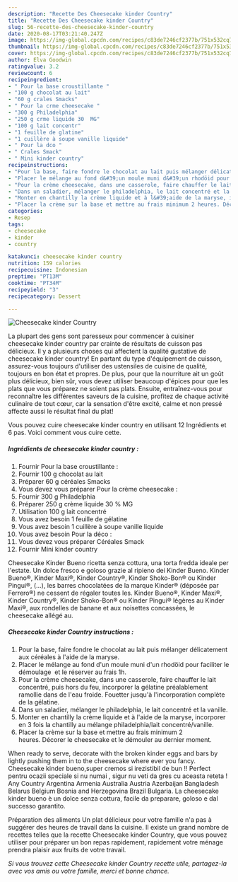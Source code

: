 ```yaml
---
description: "Recette Des Cheesecake kinder Country"
title: "Recette Des Cheesecake kinder Country"
slug: 56-recette-des-cheesecake-kinder-country
date: 2020-08-17T03:21:40.247Z
image: https://img-global.cpcdn.com/recipes/c83de7246cf2377b/751x532cq70/cheesecake-kinder-country-photo-principale-de-la-recette.jpg
thumbnail: https://img-global.cpcdn.com/recipes/c83de7246cf2377b/751x532cq70/cheesecake-kinder-country-photo-principale-de-la-recette.jpg
cover: https://img-global.cpcdn.com/recipes/c83de7246cf2377b/751x532cq70/cheesecake-kinder-country-photo-principale-de-la-recette.jpg
author: Elva Goodwin
ratingvalue: 3.2
reviewcount: 6
recipeingredient:
- " Pour la base croustillante "
- "100 g chocolat au lait"
- "60 g crales Smacks"
- " Pour la crme cheesecake "
- "300 g Philadelphia"
- "250 g crme liquide 30  MG"
- "100 g lait concentr"
- "1 feuille de glatine"
- "1 cuillère à soupe vanille liquide"
- " Pour la dco "
- " Crales Smack"
- " Mini kinder country"
recipeinstructions:
- "Pour la base, faire fondre le chocolat au lait puis mélanger délicatement aux céréales à l&#39;aide de la maryse."
- "Placer le mélange au fond d&#39;un moule muni d&#39;un rhodöid pour faciliter le démoulage  et le réserver au frais 1h."
- "Pour la crème cheesecake, dans une casserole, faire chauffer le lait concentré, puis hors du feu, incorporer la gélatine préalablement ramollie dans de l&#39;eau froide. Fouetter jusqu&#39;à l&#39;incorporation complète de la gélatine."
- "Dans un saladier, mélanger le philadelphia, le lait concentré et la vanille."
- "Monter en chantilly la crème liquide et à l&#39;aide de la maryse, incorporer en 3 fois la chantilly au mélange philadelphia/lait concentré/vanille."
- "Placer la crème sur la base et mettre au frais minimum 2 heures. Décorer le cheesecake et le démouler au dernier moment."
categories:
- Resep
tags:
- cheesecake
- kinder
- country

katakunci: cheesecake kinder country 
nutrition: 159 calories
recipecuisine: Indonesian
preptime: "PT13M"
cooktime: "PT34M"
recipeyield: "3"
recipecategory: Dessert

---
```



![Cheesecake kinder Country](https://img-global.cpcdn.com/recipes/c83de7246cf2377b/751x532cq70/cheesecake-kinder-country-photo-principale-de-la-recette.jpg)

La plupart des gens sont paresseux pour commencer à cuisiner cheesecake kinder country par crainte de résultats de cuisson pas délicieux. Il y a plusieurs choses qui affectent la qualité gustative de cheesecake kinder country! En partant du type d'équipement de cuisson, assurez-vous toujours d'utiliser des ustensiles de cuisine de qualité, toujours en bon état et propres. De plus, pour que la nourriture ait un goût plus délicieux, bien sûr, vous devez utiliser beaucoup d'épices pour que les plats que vous préparez ne soient pas plats. Ensuite, entraînez-vous pour reconnaître les différentes saveurs de la cuisine, profitez de chaque activité culinaire de tout cœur, car la sensation d'être excité, calme et non pressé affecte aussi le résultat final du plat!

<!--inarticleads1-->

Vous pouvez cuire cheesecake kinder country en utilisant 12 Ingrédients et 6 pas. Voici comment vous cuire cette.

##### Ingrédients de cheesecake kinder country :

1. Fournir  Pour la base croustillante :
1. Fournir 100 g chocolat au lait
1. Préparer 60 g céréales Smacks
1. Vous devez vous préparer  Pour la crème cheesecake :
1. Fournir 300 g Philadelphia
1. Préparer 250 g crème liquide 30 % MG
1. Utilisation 100 g lait concentré
1. Vous avez besoin 1 feuille de gélatine
1. Vous avez besoin 1 cuillère à soupe vanille liquide
1. Vous avez besoin  Pour la déco :
1. Vous devez vous préparer  Céréales Smack
1. Fournir  Mini kinder country


Cheesecake Kinder Bueno ricetta senza cottura, una torta fredda ideale per l&#39;estate. Un dolce fresco e goloso grazie al ripieno dei Kinder Bueno. Kinder Bueno®, Kinder Maxi®, Kinder Country®, Kinder Shoko-Bon® ou Kinder Pingui®, (…), les barres chocolatées de la marque Kinder® (déposée par Ferrero®) ne cessent de régaler toutes les. Kinder Bueno®, Kinder Maxi®, Kinder Country®, Kinder Shoko-Bon® ou Kinder Pingui® légères au Kinder Maxi®, aux rondelles de banane et aux noisettes concassées, le cheesecake allégé au. 

<!--inarticleads2-->

##### Cheesecake kinder Country instructions :

1. Pour la base, faire fondre le chocolat au lait puis mélanger délicatement aux céréales à l&#39;aide de la maryse.
1. Placer le mélange au fond d&#39;un moule muni d&#39;un rhodöid pour faciliter le démoulage  et le réserver au frais 1h.
1. Pour la crème cheesecake, dans une casserole, faire chauffer le lait concentré, puis hors du feu, incorporer la gélatine préalablement ramollie dans de l&#39;eau froide. Fouetter jusqu&#39;à l&#39;incorporation complète de la gélatine.
1. Dans un saladier, mélanger le philadelphia, le lait concentré et la vanille.
1. Monter en chantilly la crème liquide et à l&#39;aide de la maryse, incorporer en 3 fois la chantilly au mélange philadelphia/lait concentré/vanille.
1. Placer la crème sur la base et mettre au frais minimum 2 heures. Décorer le cheesecake et le démouler au dernier moment.


When ready to serve, decorate with the broken kinder eggs and bars by lightly pushing them in to the cheesecake where ever you fancy. Cheesecake kinder bueno,super cremos si irezistibil de bun !! Perfect pentru ocazii speciale si nu numai , sigur nu veti da gres cu aceasta reteta ! Any Country Argentina Armenia Australia Austria Azerbaijan Bangladesh Belarus Belgium Bosnia and Herzegovina Brazil Bulgaria. La cheesecake kinder bueno è un dolce senza cottura, facile da preparare, goloso e dal successo garantito. 

<!--inarticleads1-->

<p>
Préparation des aliments Un plat délicieux pour votre famille n'a pas à suggérer des heures de travail dans la cuisine. Il existe un grand nombre de recettes telles que la recette Cheesecake kinder Country, que vous pouvez utiliser pour préparer un bon repas rapidement, rapidement votre ménage prendra plaisir aux fruits de votre travail.
</p>

<p>
<i>Si vous trouvez cette Cheesecake kinder Country recette utile, partagez-la avec vos amis ou votre famille, merci et bonne chance.</i>
</p>
